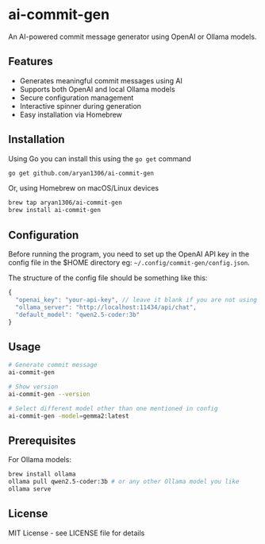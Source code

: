 # ai-commit-gen

An AI-powered commit message generator using OpenAI or Ollama models.

## Features

- Generates meaningful commit messages using AI
- Supports both OpenAI and local Ollama models
- Secure configuration management
- Interactive spinner during generation
- Easy installation via Homebrew

## Installation

Using Go you can install this using the `go get` command
```bash
go get github.com/aryan1306/ai-commit-gen
```
Or, using Homebrew on macOS/Linux devices
```bash
brew tap aryan1306/ai-commit-gen
brew install ai-commit-gen
```

## Configuration

Before running the program, you need to set up the OpenAI API key in the config file in the $HOME directory eg: `~/.config/commit-gen/config.json`.

The structure of the config file should be something like this:

```js
{
  "openai_key": "your-api-key", // leave it blank if you are not using it
  "ollama_server": "http://localhost:11434/api/chat",
  "default_model": "qwen2.5-coder:3b"
}
```

## Usage

```bash
# Generate commit message
ai-commit-gen

# Show version
ai-commit-gen --version

# Select different model other than one mentioned in config
ai-commit-gen -model=gemma2:latest
```

## Prerequisites

For Ollama models:
```bash
brew install ollama
ollama pull qwen2.5-coder:3b # or any other Ollama model you like
ollama serve
```

## License

MIT License - see LICENSE file for details
